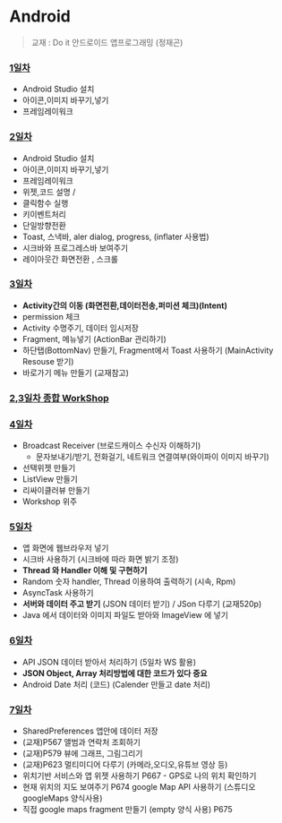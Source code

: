 # Android 

> 교재 : Do it 안드로이드 앱프로그래밍 (정재곤)

### [1일차](./Android(1일차))

- Android Studio 설치 
- 아이콘,이미지 바꾸기,넣기 
- 프레임레이워크

### [2일차](./Android(2일차))

* Android Studio 설치 
*  아이콘,이미지 바꾸기,넣기  
* 프레임레이워크
* 위젯,코드 설명 /
* 클릭함수 실행 
*  키이벤트처리 
* 단일방향전환 
*  Toast, 스낵바, aler dialog, progress, (inflater 사용법) 
*  시크바와 프로그레스바 보여주기 
* 레이아웃간 화면전환 , 스크롤 

### [3일차](./Android(3일차))

* **Activity간의 이동 (화면전환,데이터전송,퍼미션 체크)(Intent)**
* permission 체크
* Activity 수명주기, 데이터 임시저장
* Fragment, 메뉴넣기 (ActionBar 관리하기)
* 하단탭(BottomNav) 만들기,  Fragment에서 Toast 사용하기 (MainActivity Resouse 받기)
* 바로가기 메뉴 만들기 (교재참고)

### [2,3일차 종합 WorkShop](./Android(WS_2,3일차종합))

### [4일차](./Android(4일차))

* Broadcast Receiver (브로드캐이스 수신자 이해하기)
  * 문자보내기/받기, 전화걸기, 네트워크 연결여부(와이파이 이미지 바꾸기)
* 선택위젯 만들기
* ListView 만들기
* 리싸이클러뷰 만들기
* Workshop 위주

### [5일차](./Android(5일차))

* 앱 화면에 웹브라우저 넣기
* 시크바 사용하기 (시크바에 따라 화면 밝기 조정)
* **Thread 와 Handler 이해 및 구현하기**
* Random 숫자 handler, Thread 이용하여 출력하기 (시속, Rpm)
* AsyncTask 사용하기
* **서버와 데이터 주고 받기** (JSON 데이터 받기) / JSon 다루기 (교재520p)
* Java 에서 데이터와 이미지 파일도 받아와 ImageView 에 넣기

### [6일차](./Android(6일차))
* API JSON 데이터 받아서 처리하기 (5일차 WS 활용)
* **JSON Object, Array 처리방법에 대한 코드가 있다 중요**
* Android Date 처리 (코드) (Calender 만들고 date 처리)

### [7일차](./Android(7일차))

* SharedPreferences 앱안에 데이터 저장
* (교재)P567 앨범과 연락처 조회하기 
* (교재)P579 뷰에 그래프, 그림그리기
* (교재)P623 멀티미디어 다루기 (카메라,오디오,유튜브 영상 등)
* 위치기반 서비스와 앱 위젯 사용하기 P667 - GPS로 나의 위치 확인하기
* 현재 위치의 지도 보여주기 P674 google Map API 사용하기 (스튜디오 googleMaps 양식사용)
* 직접 google maps fragment 만들기 (empty 양식 사용) P675 



